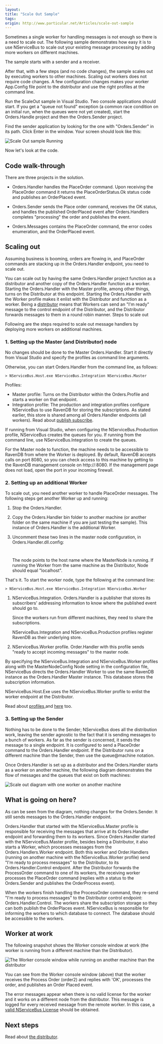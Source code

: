 ```yaml
---
layout:
title: "Scale Out Sample"
tags: 
origin: http://www.particular.net/Articles/scale-out-sample
---
```

Sometimes a single worker for handling messages is not enough so there is a need to scale out. The following sample demonstrates how easy it is to use NServiceBus to scale out your existing message processing by adding more workers on different machines.

The sample starts with a sender and a receiver.

After that, with a few steps (and no code changes), the sample scales out by executing workers to other machines. Scaling out workers does not require code changes. A few configuration changes makes your worker App.Config file point to the distributor and use the right profiles at the command line.

Run the ScaleOut sample in Visual Studio. Two console applications should start. If you get a "queue not found" exception (a common race condition on an initial run, when the queues were not yet created), start the Orders.Handle project and then the Orders.Sender project.

Find the sender application by looking for the one with "Orders.Sender" in its path. Click Enter in the window. Your screen should look like this:

![Scale Out sample Running](https://particular.blob.core.windows.net/media/Default/images/scaleoutMasterandSenderRunning.png "Scale Out sample Running")

Now let's look at the code.

Code walk-through
-----------------

There are three projects in the solution.

-   Orders.Handler handles the PlaceOrder command. Upon receiving the
    PlaceOrder command it returns the PlaceOrderStatus.Ok status code
    and publishes an OrderPlaced event.

-   Orders.Sender sends the Place order command, receives the OK status,
    and handles the published OrderPlaced event after Orders.Handlers
    completes "processing" the order and publishes the event.

-   Orders.Messages contains the PlaceOrder command, the error codes
    enumeration, and the OrderPlaced event.

Scaling out
-----------

Assuming business is booming, orders are flowing in, and PlaceOrder commands are stacking up in the Orders.Handler endpoint, you need to scale out.

You can scale out by having the same Orders.Handler project function as a distributor and another copy of the Orders.Handler function as a worker. Starting the Orders.Handler with the Master profile, among other things, turns on the Distributor at this endpoint. Starting the Orders.Handler with the Worker profile makes it enlist with the Distributor and function as a worker. Being a
[distributor](load-balancing-with-the-distributor) means that Workers can send an "I'm ready" message to the control endpoint of the Distributor, and the Distributor forwards messages to them in a round robin manner. Steps to scale out

Following are the steps required to scale out message handlers by deploying more workers on additional machines.

### **1. Setting up the Master (and Distributor) node**

No changes should be done to the Master Orders.Handler. Start it directly from Visual Studio and specify the profiles as command line arguments.

Otherwise, you can start Orders.Handler from the command line, as follows:


    > NServiceBus.Host.exe NServiceBus.Integration NServiceBus.Master


Profiles:

-   Master profile: Turns on the Distributor within the Orders.Profile
    and starts a worker on that endpoint.
-   Integration profile: The production and integration profiles
    configure NServiceBus to use RavenDB for storing the subscriptions.
    As stated earlier, this store is shared among all Orders.Handler
    endpoints (all workers). Read about [publish
    subscribe](how-pub-sub-works).

If running from Visual Studio, when configuring the NServiceBus.Production profile, NServiceBus creates the queues for you. If running from the command line, use NServiceBus.Integration to create the queues.

For the Master node to function, the machine needs to be accessible to RavenDB from where the Worker is deployed. By default, RavenDB accepts calls on port 8080, so you can check access to this machine by getting to the RavenDB management console on http://<ip-of-masternode>:8080. If the management page does not load, open the port in your incoming firewall.

### 2. Setting up an additional Worker

To scale out, you need another worker to handle PlaceOrder messages. The following steps get another Worker up and running:

1.  Stop the Orders.Handler.

2.  Copy the Orders.Handler bin folder to another machine (or another
    folder on the same machine if you are just testing the sample). This
    instance of Orders.Handler is the additional Worker.

3.  Uncomment these two lines in the master node configuration, in
    Orders.Handler.dll.config:

    ~~~~ {.brush:csharp;}


    ~~~~

    The node points to the host name where the MasterNode is running. If
    running the Worker from the same machine as the Distributor, Node
    should equal "localhost".

That's it. To start the worker node, type the following at the command line:

    > NServiceBus.Host.exe NServiceBus.Integration NServiceBus.Worker

1.  NServiceBus.Integration. Orders.Handler is a publisher that stores
    its subscribers' addressing information to know where the published
    event should go to.

     Since the workers run from different machines, they need to share
    the subscriptions.

     NServiceBus.Integration and NServiceBus.Production profiles
    register RavenDB as their underlying store.

2.  NServiceBus.Worker profile. Order.Handler with this profile sends
    "ready to accept incoming messages" to the master node.

By specifying the NServiceBus.Integration and NServiceBus.Worker profiles along with the MasterNodeConfig Node setting in the configuration file, NServiceBus directs the Orders.Handler Worker to use the same RavenDB instance as the Orders.Handler Master instance. This database stores the subscription information.

NServiceBus.Host.Exe uses the NServiceBus.Worker profile to enlist the worker endpoint at the Distributor.

Read about [profiles,](profiles-for-nservicebus-host)and
[here](more-on-profiles) too.

### 3. Setting up the Sender

Nothing has to be done to the Sender; NServiceBus does all the distribution work, leaving the sender agnostic to the fact that it is sending messages to a bunch of workers. As far as the sender is concerned, it sends the message to a single endpoint. It is configured to send a PlaceOrder command to the Orders.Handler endpoint. If the Distributor runs on a different machine than the Sender, then use the queue@machine notation.




Once Orders.Handler is set up as a distributor and the Orders.Handler starts as a worker on another machine, the following diagram demonstrates the flow of messages and the queues that exist on both machines:

![Scale out diagram with one worker on another machine](https://particular.blob.core.windows.net/media/Default/images/scaleoutDiagramOneWorker.png "Scale out diagram with one worker on another machine")

What is going on here?
----------------------

As can be seen from the diagram, nothing changes for the Orders.Sender. It still sends messages to the Orders.Handler endpoint.

Orders.Handler that started with the NServiceBus.Master profile is responsible for receiving the messages that arrive at its Orders.Handler endpoint and forwarding them to its workers. Since Orders.Handler started with the NServiceBus.Master profile, besides being a Distributor, it also starts a Worker, which processes messages from the Orders.Handlers.Worker endpoint. Both this worker and Order.Handlers
(running on another machine with the NServiceBus.Worker profile) send
"I'm ready to process messages" to the Distributor, to its Orders.Handler.Control endpoint. After the Distributor forwards the ProcessOrder command to one of its workers, the receiving worker processes the PlaceOrder command (replies with a status to the Orders.Sender and publishes the OrderProcess event).

When the workers finish handling the ProcessOrder command, they re-send
"I'm ready to process messages" to the Distributor control endpoint: Orders.Handler.Control. The workers share the subscription storage so they can both publish the OrderPlaces event. NServiceBus is responsible for informing the workers to which database to connect. The database should be accessible to the workers.

Worker at work
--------------

The following snapshot shows the Worker console window at work (the worker is running from a different machine than the Distributor).

![The Worker console window while running on another machine than the distributor](https://particular.blob.core.windows.net/media/Default/images/scaleoutworkeronremotemachine.png "The Worker console window while running on another machine than the distributor")

You can see from the Worker console window (above) that the worker receives the Process Order (order2) and replies with 'OK', processes the order, and publishes an Order Placed event.

The error messages appear when there is no valid license for the worker and it works on a different node from the distributor. This message is logged for every received message from the remote worker. In this case, a [valid NServiceBus License](licensing) should be obtained.

Next steps
----------

Read about [the distributor](load-balancing-with-the-distributor).

